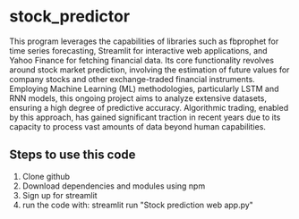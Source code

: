 # stock_predictor
This program leverages the capabilities of libraries such as fbprophet for time series forecasting, Streamlit for interactive web applications, and Yahoo Finance for fetching financial data. Its core functionality revolves around stock market prediction, involving the estimation of future values for company stocks and other exchange-traded financial instruments. Employing Machine Learning (ML) methodologies, particularly LSTM and RNN models, this ongoing project aims to analyze extensive datasets, ensuring a high degree of predictive accuracy. Algorithmic trading, enabled by this approach, has gained significant traction in recent years due to its capacity to process vast amounts of data beyond human capabilities.


## Steps to use this code
1. Clone github
2. Download dependencies and modules using npm
3. Sign up for streamlit
4. run the code with: streamlit run "Stock prediction web app.py"

